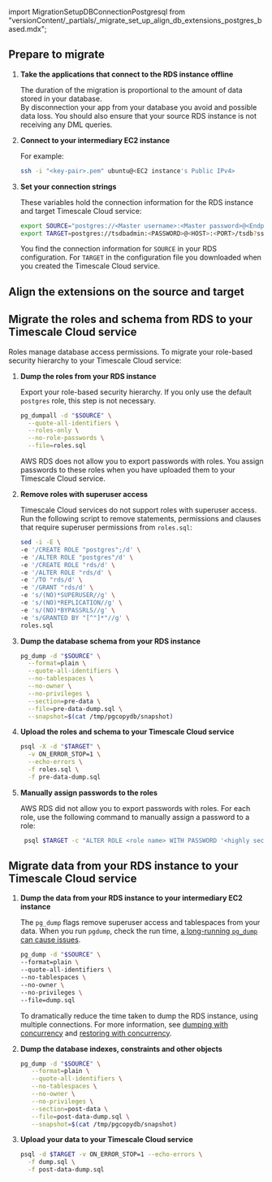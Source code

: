 import MigrationSetupDBConnectionPostgresql from "versionContent/_partials/_migrate_set_up_align_db_extensions_postgres_based.mdx";

## Prepare to migrate
<Procedure>

1. **Take the applications that connect to the RDS instance offline**

   The duration of the migration is proportional to the amount of data stored in your database.  
   By disconnection your app from your database you avoid and possible data loss. You should also ensure that your 
   source RDS instance is not receiving any DML queries.

1. **Connect to your intermediary EC2 instance**

   For example:
   ```sh
   ssh -i "<key-pair>.pem" ubuntu@<EC2 instance's Public IPv4>
   ```

1. **Set your connection strings**

   These variables hold the connection information for the RDS instance and target Timescale Cloud service:

   ```bash
   export SOURCE="postgres://<Master username>:<Master password>@<Endpoint>:<Port>/<DB name>"
   export TARGET=postgres://tsdbadmin:<PASSWORD>@<HOST>:<PORT>/tsdb?sslmode=require
   ```
   You find the connection information for `SOURCE` in your RDS configuration. For `TARGET` in the configuration file you
   downloaded when you created the Timescale Cloud service.

</Procedure>

## Align the extensions on the source and target
<Procedure>

<MigrationSetupDBConnectionPostgresql />

</Procedure>

## Migrate the roles and schema from RDS to your Timescale Cloud service

Roles manage database access permissions. To migrate your role-based security hierarchy to your Timescale Cloud 
service:

<Procedure>

1. **Dump the roles from your RDS instance**

   Export your role-based security hierarchy. If you only use the default `postgres` role, this 
   step is not necessary. 

   ```bash
   pg_dumpall -d "$SOURCE" \
     --quote-all-identifiers \
     --roles-only \
     --no-role-passwords \
     --file=roles.sql
   ```

   AWS RDS does not allow you to export passwords with roles. You assign passwords to these roles
   when you have uploaded them to your Timescale Cloud service. 

1. **Remove roles with superuser access**

   Timescale Cloud services do not support roles with superuser access. Run the following script
   to remove statements, permissions and clauses that require superuser permissions from `roles.sql`:

   ```bash
   sed -i -E \
   -e '/CREATE ROLE "postgres";/d' \
   -e '/ALTER ROLE "postgres"/d' \
   -e '/CREATE ROLE "rds/d' \
   -e '/ALTER ROLE "rds/d' \
   -e '/TO "rds/d' \
   -e '/GRANT "rds/d' \
   -e 's/(NO)*SUPERUSER//g' \
   -e 's/(NO)*REPLICATION//g' \
   -e 's/(NO)*BYPASSRLS//g' \
   -e 's/GRANTED BY "[^"]*"//g' \
   roles.sql
   ```
1. **Dump the database schema from your RDS instance**

   ```bash
   pg_dump -d "$SOURCE" \
     --format=plain \
     --quote-all-identifiers \
     --no-tablespaces \
     --no-owner \
     --no-privileges \
     --section=pre-data \
     --file=pre-data-dump.sql \
     --snapshot=$(cat /tmp/pgcopydb/snapshot)
   ```

1. **Upload the roles and schema to your Timescale Cloud service**

   ```bash
   psql -X -d "$TARGET" \
     -v ON_ERROR_STOP=1 \
     --echo-errors \
     -f roles.sql \
     -f pre-data-dump.sql
   ```

1. **Manually assign passwords to the roles**
   
   AWS RDS did not allow you to export passwords with roles. For each role, use the following command to manually 
   assign a password to a role:
   
   ```bash
    psql $TARGET -c "ALTER ROLE <role name> WITH PASSWORD '<highly secure password>';"
    ```

</Procedure> 

## Migrate data from your RDS instance to your Timescale Cloud service

<Procedure>

1. **Dump the data from your RDS instance to your intermediary EC2 instance**

   The `pg_dump` flags remove superuser access and tablespaces from your data. When you run
   `pgdump`, check the run time, [a long-running `pg_dump` can cause issues][long-running-pgdump].

   ```bash
   pg_dump -d "$SOURCE" \
   --format=plain \
   --quote-all-identifiers \
   --no-tablespaces \
   --no-owner \
   --no-privileges \
   --file=dump.sql
   ```
   To dramatically reduce the time taken to dump the RDS instance, using multiple connections. For more information,
   see [dumping with concurrency][dumping-with-concurrency] and [restoring with concurrency][restoring-with-concurrency].

1. **Dump the database indexes, constraints and other objects**

   ```bash
   pg_dump -d "$SOURCE" \
      --format=plain \
      --quote-all-identifiers \
      --no-tablespaces \
      --no-owner \
      --no-privileges \
      --section=post-data \
      --file=post-data-dump.sql \
      --snapshot=$(cat /tmp/pgcopydb/snapshot)
   ```
1. **Upload your data to your Timescale Cloud service**

   ```bash
   psql -d $TARGET -v ON_ERROR_STOP=1 --echo-errors \
     -f dump.sql \
     -f post-data-dump.sql
   ```

</Procedure>

[data-retention]: /use-timescale/:currentVersion:/data-retention/about-data-retention/

[pg_dump]: https://www.postgresql.org/docs/current/app-pgdump.html
[pg_restore]: https://www.postgresql.org/docs/current/app-pgrestore.html
[migrate-from-timescaledb]: /migrate/:currentVersion:/pg-dump-and-restore/#migrate-from-timescaledb-using-pg_dumprestore
[migrate-from-postgresql]: /migrate/:currentVersion:/pg-dump-and-restore/#migrate-from-postgresql-using-pg_dumprestore
[dumping-with-concurrency]: /migrate/:currentVersion:/troubleshooting/#dumping-with-concurrency
[restoring-with-concurrency]: /migrate/:currentVersion:/troubleshooting/#restoring-with-concurrency
[long-running-pgdump]: /migrate/:currentVersion:/troubleshooting/#dumping-and-locks
[Upgrade TimescaleDB]: https://docs.timescale.com/self-hosted/latest/upgrades/
[timescaledb_pre_restore]: /api/:currentVersion:/administration/#timescaledb_post_restore
[timescaledb_post_restore]: /api/:currentVersion:/administration/#timescaledb_post_restore

